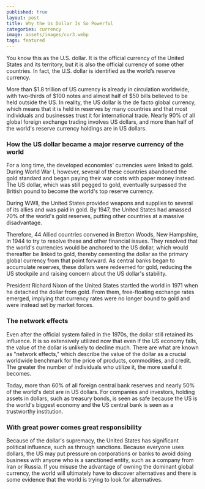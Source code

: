 ```yaml
---
published: true
layout: post
title: Why the Us Dollar Is So Powerful
categories: currency
image: assets/images/cur3.webp
tags: featured
---
```


You know this as the U.S. dollar. It is the official currency of the United States and its territory, but it is also the official currency of some other countries. In fact, the U.S. dollar is identified as the world’s reserve currency.

More than $1.8 trillion of US currency is already in circulation worldwide, with two-thirds of $100 notes and almost half of $50 bills believed to be held outside the US. In reality, the US dollar is the de facto global currency, which means that it is held in reserves by many countries and that most individuals and businesses trust it for international trade. Nearly 90% of all global foreign exchange trading involves US dollars, and more than half of the world's reserve currency holdings are in US dollars.

### How the US dollar became a major reserve currency of the world

For a long time, the developed economies' currencies were linked to gold. During World War I, however, several of these countries abandoned the gold standard and began paying their war costs with paper money instead. The US dollar, which was still pegged to gold, eventually surpassed the British pound to become the world's top reserve currency.

During WWII, the United States provided weapons and supplies to several of its allies and was paid in gold. By 1947, the United States had amassed 70% of the world's gold reserves, putting other countries at a massive disadvantage.

Therefore, 44 Allied countries convened in Bretton Woods, New Hampshire, in 1944 to try to resolve these and other financial issues. They resolved that the world's currencies would be anchored to the US dollar, which would thereafter be linked to gold, thereby cementing the dollar as the primary global currency from that point forward. As central banks began to accumulate reserves, these dollars were redeemed for gold, reducing the US stockpile and raising concern about the US dollar's stability.

President Richard Nixon of the United States startled the world in 1971 when he detached the dollar from gold. From them, free-floating exchange rates emerged, implying that currency rates were no longer bound to gold and were instead set by market forces.

### The network effects

Even after the official system failed in the 1970s, the dollar still retained its influence. It is so extensively utilized now that even if the US economy falls, the value of the dollar is unlikely to decline much. There are what are known as "network effects," which describe the value of the dollar as a crucial worldwide benchmark for the price of products, commodities, and credit. The greater the number of individuals who utilize it, the more useful it becomes.

Today, more than 60% of all foreign central bank reserves and nearly 50% of the world's debt are in US dollars. For companies and investors, holding assets in dollars, such as treasury bonds, is seen as safe because the US is the world's biggest economy and the US central bank is seen as a trustworthy institution.

### With great power comes great responsibility

Because of the dollar's supremacy, the United States has significant political influence, such as through sanctions. Because everyone uses dollars, the US may put pressure on corporations or banks to avoid doing business with anyone who is a sanctioned entity, such as a company from Iran or Russia. If you misuse the advantage of owning the dominant global currency, the world will ultimately have to discover alternatives and there is some evidence that the world is trying to look for alternatives.
